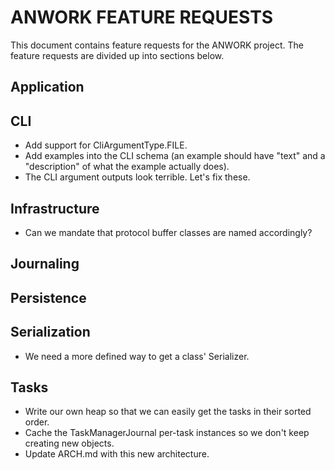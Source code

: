 # ANWORK FEATURE REQUESTS

This document contains feature requests for the ANWORK project. The feature requests are divided up
into sections below.

## Application

## CLI
- Add support for CliArgumentType.FILE.
- Add examples into the CLI schema (an example should have "text" and a "description" of what the
  example actually does).
- The CLI argument outputs look terrible. Let's fix these.

## Infrastructure
- Can we mandate that protocol buffer classes are named accordingly?

## Journaling

## Persistence

## Serialization
- We need a more defined way to get a class' Serializer.

## Tasks
- Write our own heap so that we can easily get the tasks in their sorted order.
- Cache the TaskManagerJournal per-task instances so we don't keep creating new objects.
- Update ARCH.md with this new architecture.